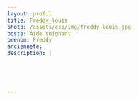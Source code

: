 ```yaml
---
layout: profil
title: Freddy_louis
photo: /assets/css/img/freddy_louis.jpg
poste: Aide soignant
prenom: Freddy
anciennete: 
description: |
 

  

  
---
```

